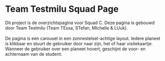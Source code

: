 # Team Testmilu Squad Page

Dit project is de overzichtspagina voor Squad C.
Deze pagina is gebouwd door Team Testmilu (Team TEssa, STefan, MIchelle & LUuk).
<br>
<br>
De pagina is een carousel in een zonnestelsel-achtige layout. Iedere planeet is klikbaar en stuurt de gebruiker door naar zijn, het of haar visitekaartje. Wanneer de gebruiker over een planeet hovert, geschijnt de voor- en achternaam van de student.
